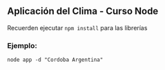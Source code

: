 ## Aplicación del Clima - Curso Node

Recuerden ejecutar ```npm install``` para las librerías

### Ejemplo: 
```
node app -d "Cordoba Argentina"
```